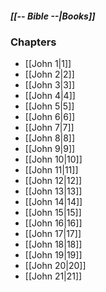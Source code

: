 ##### *[[-- Bible --|Books]]*

### Chapters
- [[John 1|1]]
- [[John 2|2]]
- [[John 3|3]]
- [[John 4|4]]
- [[John 5|5]]
- [[John 6|6]]
- [[John 7|7]]
- [[John 8|8]]
- [[John 9|9]]
- [[John 10|10]]
- [[John 11|11]]
- [[John 12|12]]
- [[John 13|13]]
- [[John 14|14]]
- [[John 15|15]]
- [[John 16|16]]
- [[John 17|17]]
- [[John 18|18]]
- [[John 19|19]]
- [[John 20|20]]
- [[John 21|21]]
